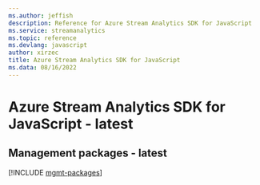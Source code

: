 ```yaml
---
ms.author: jeffish
description: Reference for Azure Stream Analytics SDK for JavaScript
ms.service: streamanalytics
ms.topic: reference
ms.devlang: javascript
author: xirzec
title: Azure Stream Analytics SDK for JavaScript
ms.data: 08/16/2022
---
```

# Azure Stream Analytics SDK for JavaScript - latest

## Management packages - latest
[!INCLUDE [mgmt-packages](stream-analytics-mgmt-index.md)]